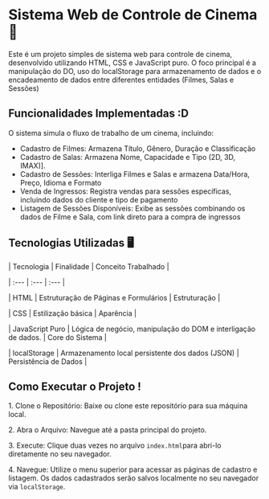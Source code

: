 # Sistema Web de Controle de Cinema 🎥



Este é um projeto simples de sistema web para controle de cinema, desenvolvido utilizando HTML, CSS e JavaScript puro. O foco principal é a manipulação do DO, uso do localStorage para armazenamento de dados e o encadeamento de dados entre diferentes entidades (Filmes, Salas e Sessões)



## Funcionalidades Implementadas :D 



O sistema simula o fluxo de trabalho de um cinema, incluindo:



* Cadastro de Filmes: Armazena Título, Gênero, Duração e Classificação
* Cadastro de Salas: Armazena Nome, Capacidade e Tipo (2D, 3D, IMAX)].
* Cadastro de Sessões: Interliga Filmes e Salas e armazena Data/Hora, Preço, Idioma e Formato
* Venda de Ingressos: Registra vendas para sessões específicas, incluindo dados do cliente e tipo de pagamento
* Listagem de Sessões Disponíveis: Exibe as sessões combinando os dados de Filme e Sala, com link direto para a compra de ingressos



## Tecnologias Utilizadas 🖥️



| Tecnologia | Finalidade | Conceito Trabalhado |

| :--- | :--- | :--- |

| HTML | Estruturação de Páginas e Formulários  | Estruturação |

| CSS | Estilização básica | Aparência |

| JavaScript Puro | Lógica de negócio, manipulação do DOM e interligação de dados. | Core do Sistema |

| localStorage | Armazenamento local persistente dos dados (JSON) | Persistência de Dados |



## Como Executar o Projeto !



1\.  Clone o Repositório: Baixe ou clone este repositório para sua máquina local.

2\.  Abra o Arquivo: Navegue até a pasta principal do projeto.

3\.  Execute: Clique duas vezes no arquivo `index.html`para abri-lo diretamente no seu navegador.

4\.  Navegue: Utilize o menu superior para acessar as páginas de cadastro e listagem. Os dados cadastrados serão salvos localmente no seu navegador via `localStorage`.

